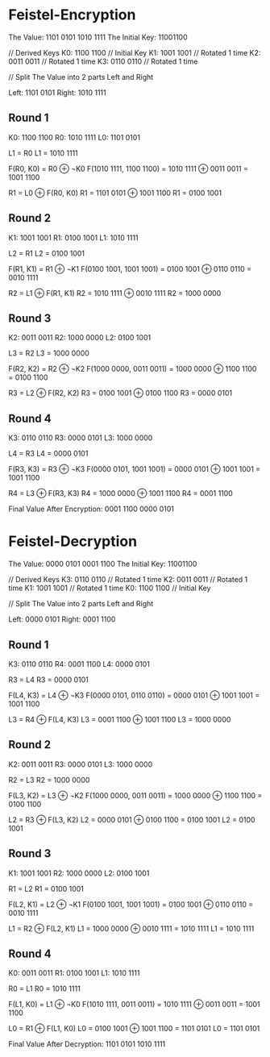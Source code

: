 # Feistel-Encryption

The Value: 1101 0101 1010 1111
The Initial Key: 11001100

// Derived Keys
K0: 1100 1100 // Initial Key
K1: 1001 1001 // Rotated 1 time
K2: 0011 0011 // Rotated 1 time
K3: 0110 0110 // Rotated 1 time

// Split The Value into 2 parts Left and Right

Left: 1101 0101
Right: 1010 1111

## Round 1
K0: 1100 1100
R0: 1010 1111
L0: 1101 0101

L1 = R0
L1 = 1010 1111

F(R0, K0) = R0 ⊕ ¬K0
F(1010 1111, 1100 1100) = 1010 1111 ⊕ 0011 0011 = 1001 1100

R1 = L0 ⊕ F(R0, K0)
R1 = 1101 0101 ⊕ 1001 1100
R1 = 0100 1001

## Round 2
K1: 1001 1001
R1: 0100 1001
L1: 1010 1111

L2 = R1
L2 = 0100 1001

F(R1, K1) = R1 ⊕ ¬K1
F(0100 1001, 1001 1001) = 0100 1001 ⊕ 0110 0110 = 0010 1111

R2 = L1 ⊕ F(R1, K1)
R2 = 1010 1111 ⊕ 0010 1111
R2 = 1000 0000

## Round 3
K2: 0011 0011
R2: 1000 0000
L2: 0100 1001

L3 = R2
L3 = 1000 0000

F(R2, K2) = R2 ⊕ ¬K2
F(1000 0000, 0011 0011) = 1000 0000 ⊕ 1100 1100 = 0100 1100

R3 = L2 ⊕ F(R2, K2)
R3 = 0100 1001 ⊕ 0100 1100
R3 = 0000 0101

## Round 4
K3: 0110 0110
R3: 0000 0101
L3: 1000 0000

L4 = R3
L4 = 0000 0101

F(R3, K3) = R3 ⊕ ¬K3
F(0000 0101, 1001 1001) = 0000 0101 ⊕ 1001 1001 = 1001 1100

R4 = L3 ⊕ F(R3, K3)
R4 = 1000 0000 ⊕ 1001 1100
R4 = 0001 1100

Final Value After Encryption: 0001 1100 0000 0101

# Feistel-Decryption

The Value: 0000 0101 0001 1100
The Initial Key: 11001100

// Derived Keys
K3: 0110 0110 // Rotated 1 time
K2: 0011 0011 // Rotated 1 time
K1: 1001 1001 // Rotated 1 time
K0: 1100 1100 // Initial Key

// Split The Value into 2 parts Left and Right

Left: 0000 0101
Right: 0001 1100

## Round 1
K3: 0110 0110
R4: 0001 1100
L4: 0000 0101

R3 = L4
R3 = 0000 0101

F(L4, K3) = L4 ⊕ ¬K3
F(0000 0101, 0110 0110) = 0000 0101 ⊕ 1001 1001 = 1001 1100

L3 = R4 ⊕ F(L4, K3)
L3 = 0001 1100 ⊕ 1001 1100
L3 = 1000 0000

## Round 2
K2: 0011 0011
R3: 0000 0101
L3: 1000 0000

R2 = L3
R2 = 1000 0000

F(L3, K2) = L3 ⊕ ¬K2
F(1000 0000, 0011 0011) = 1000 0000 ⊕ 1100 1100 = 0100 1100

L2 = R3 ⊕ F(L3, K2)
L2 = 0000 0101 ⊕ 0100 1100 = 0100 1001
L2 = 0100 1001

## Round 3
K1: 1001 1001
R2: 1000 0000
L2: 0100 1001

R1 = L2
R1 = 0100 1001

F(L2, K1) = L2 ⊕ ¬K1
F(0100 1001, 1001 1001) = 0100 1001 ⊕ 0110 0110 = 0010 1111

L1 = R2 ⊕ F(L2, K1)
L1 = 1000 0000 ⊕ 0010 1111 = 1010 1111
L1 = 1010 1111

## Round 4
K0: 0011 0011
R1: 0100 1001
L1: 1010 1111

R0 = L1
R0 = 1010 1111

F(L1, K0) = L1 ⊕ ¬K0
F(1010 1111, 0011 0011) = 1010 1111 ⊕ 0011 0011 = 1001 1100

L0 = R1 ⊕ F(L1, K0)
L0 = 0100 1001 ⊕ 1001 1100 = 1101 0101
L0 = 1101 0101

Final Value After Decryption: 1101 0101 1010 1111